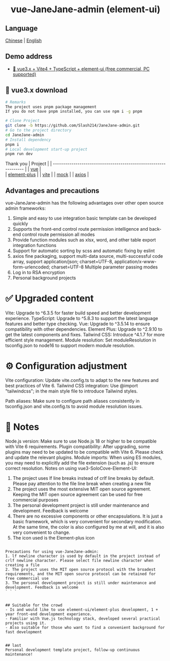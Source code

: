 <div align="center">
<h1> vue-JaneJane-admin (element-ui) </h1>
</div>

## Language
[Chinese](./README.md) | [English](./README_en.md)
 
## Demo address

- [🎉 vue3.x + Vite4 + TypeScript + element-ui (free commercial, PC supported)]()

## 🌱 vue3.x download
```bash
# Remarks
The project uses pnpm package management
If you do not have pnpm installed, you can use npm i -g pnpm

# Clone Project
git clone -b https://github.com/Slash214/JaneJane-admin.git
# Go to the project directory
cd JaneJane-admin
# Install dependency
pnpm i
# Local development start-up project
pnpm run dev
```

Thank you
| Project                                                          |
| ---------------------------------------------------------------- |
| [vue](https://github.com/vuejs/vue)                              |              
| [element-plus](https://github.com/element-plus/element-plus)     |
| [vite](https://cn.vitejs.dev/guide/)                             |
| [mock](https://github.com/nuysoft/Mock)                          |
| [axios](https://github.com/axios/axios)                          |

## Advantages and precautions
vue-JaneJane-admin has the following advantages over other open source admin frameworks:
1. Simple and easy to use integration basic template can be developed quickly
1. Supports the front-end control route permission intelligence and back-end control route permission all modes
2. Provide function modules such as xlsx, word, and other table export integration functions
4. Support for automatic sorting by scss and automatic fixing by eslint
5. axios fine packaging, support multi-data source, multi-successful code array, support application/json; charset=UTF-8, application/x-www-form-urlencoded; charset=UTF-8 Multiple parameter passing modes
6. Log in to RSA encryption
7. Personal background projects


# ✅ Upgraded content
Vite: Upgrade to ^6.3.5 for faster build speed and better development experience.
TypeScript: Upgrade to ^5.8.3 to support the latest language features and better type checking.
Vue: Upgrade to ^3.5.14 to ensure compatibility with other dependencies.
Element Plus: Upgrade to ^2.9.10 to get the latest components and fixes.
Tailwind CSS: Introduce ^4.1.7 for more efficient style management.
Module resolution: Set moduleResolution in tsconfig.json to node16 to support modern module resolution.

# ⚙️ Configuration adjustment
Vite configuration: Update vite.config.ts to adapt to the new features and best practices of Vite 6.
Tailwind CSS integration: Use @import "tailwindcss"; in the main style file to introduce Tailwind styles.

Path aliases: Make sure to configure path aliases consistently in tsconfig.json and vite.config.ts to avoid module resolution issues.

# 📝 Notes
Node.js version: Make sure to use Node.js 18 or higher to be compatible with Vite 6 requirements.
Plugin compatibility: After upgrading, some plugins may need to be updated to be compatible with Vite 6. Please check and update the relevant plugins.
Module imports: When using ES modules, you may need to explicitly add the file extension (such as .js) to ensure correct resolution.
Notes on using vue3-SoloCove-Element-UI:
1. The project uses lf line breaks instead of crlf line breaks by default. Please pay attention to the file line break when creating a new file
2. The project uses the most extensive MIT open source agreement. Keeping the MIT open source agreement can be used for free commercial purposes
3. The personal development project is still under maintenance and development. Feedback is welcome
4. There are no excessive components or other encapsulations. It is just a basic framework, which is very convenient for secondary modification. At the same time, the color is also configured by me at will, and it is also very convenient to change.
5. The icon used is the Element-plus icon

```

Precautions for using vue-JaneJane-admin:
1. lf newline character is used by default in the project instead of crlf newline character. Please select file newline character when creating a file
2. The project uses the MIT open source protocol with the broadest requirements, and the MIT open source protocol can be retained for free commercial use
3. The personal development project is still under maintenance and development. Feedback is welcome
` ` `


## Suitable for the crowd
- Is and would like to use element-ui/element-plus development, 1 + year front-end development experience.
- Familiar with Vue.js technology stack, developed several practical projects using it.
- Also suitable for those who want to find a convenient background for fast development


## last
Personal development template project, follow-up continuous maintenance!
